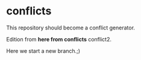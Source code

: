 # conflicts

This repository should become a conflict generator.

Edition from __here from conflicts__ conflict2.

Here we start a new branch.;)